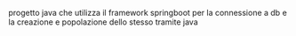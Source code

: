 progetto java che utilizza il framework springboot per la connessione a db e la creazione e popolazione dello stesso tramite java
